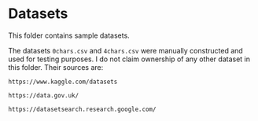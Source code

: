 # Datasets
This folder contains sample datasets.

The datasets `0chars.csv` and `4chars.csv` were manually constructed and used for testing purposes. I do not claim ownership of any other dataset in this folder. Their sources are:

`https://www.kaggle.com/datasets`

`https://data.gov.uk/`

`https://datasetsearch.research.google.com/`